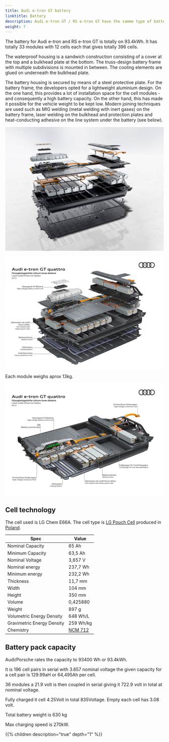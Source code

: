 ```yaml
---
title: Audi e-tron GT battery
linktitle: Battery
description: Audi e-tron GT / RS e-tron GT have the samme type of battery
weight: 7
---
```


The battery for Audi e-tron and RS e-tron GT is totally on 93.4kWh. It has totally 33 modules with 12 cells each that gives totally 396 cells.

The waterproof housing is a sandwich construction consisting of a cover at the top and a bulkhead plate at the bottom. The truss-design battery frame with multiple subdivisions is mounted in between. The cooling elements are glued on underneath the bulkhead plate.

The battery housing is secured by means of a steel protective plate. For the battery frame, the developers opted for a lightweight aluminium design. On the one hand, this provides a lot of installation space for the cell modules - and consequently a high battery capacity. On the other hand, this has made it possible for the vehicle weight to be kept low. Modern joining techniques are used such as MIG welding (metal welding with inert gases) on the battery frame, laser welding on the bulkhead and protection plates and heat-conducting adhesive on the line system under the battery (see below).

![bilde](battery3.jpg)

![bilde](battery1.jpg)

Each module weighs aprox 13kg.

![bilde](battery2.jpg)

## Cell technology

The cell used is LG Chem E66A. The cell type is [LG Pouch Cell](https://www.youtube.com/watch?v=Q2Lczd7MjGc) produced in [Poland](https://www.google.no/maps/search/lg+chem+poland/@51.0183429,16.8906359,995m/data=!3m1!1e3).

|Spec | Value |
|-----|------|
| Nominal Capacity |65 Ah |
| Minimum Capacity | 63,5 Ah |
| Nominal Voltage | 3,657 V |
| Nominal energy | 237,7 Wh |
| Minimum energy| 232,2 Wh |
| Thickness|  11,7 mm |
| Width | 104 mm |
| Height | 350 mm |
| Volume | 0,425880 |
| Weight | 897 g |
| Volumetric Energy Density | 648 Wh/L |
| Gravimetric Energy Density | 259 Wh/kg |
| Chemistry | [NCM 712](https://en.wikipedia.org/wiki/Lithium-ion_battery) |

## Battery pack capacity

Audi/Porsche rates the capacity to 93400 Wh or 93.4kWh.

It is 196 cell pairs in serial with 3.657 nominal voltage the given capacity for a cell pair is 129.99aH or 64,495Ah per cell.

36 modules a 21.9 volt is then coupled in serial giving it 722.9 volt in total at nominal voltage.

Fully charged it cell 4.25Volt in total 835Voltage. Empty each cell has 3.08 volt.

Total battery weight is 630 kg

Max charging speed is 270kW.

{{% children description="true" depth="1" %}}


